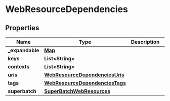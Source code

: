 # WebResourceDependencies

## Properties
Name | Type | Description | Notes
------------ | ------------- | ------------- | -------------
**_expandable** | [**Map**](Map.md) |  |  [optional]
**keys** | **List&lt;String&gt;** |  |  [optional]
**contexts** | **List&lt;String&gt;** |  |  [optional]
**uris** | [**WebResourceDependenciesUris**](WebResourceDependenciesUris.md) |  |  [optional]
**tags** | [**WebResourceDependenciesTags**](WebResourceDependenciesTags.md) |  |  [optional]
**superbatch** | [**SuperBatchWebResources**](SuperBatchWebResources.md) |  |  [optional]
